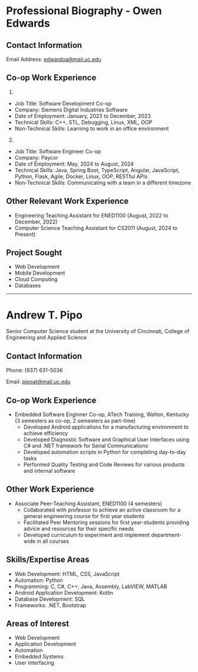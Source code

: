 # Professional Biography - Owen Edwards

## Contact Information
Email Address: edwardoa@mail.uc.edu

## Co-op Work Experience
1. 
- Job Title: Software Development Co-op
- Company: Siemens Digital Industries Software
- Date of Employment: January, 2023 to December, 2023
- Technical Skills: C++, STL, Debugging, Linux, XML, OOP
- Non-Technical Skills: Learning to work in an office environment

2. 
- Job Title: Software Engineer Co-op
- Company: Paycor
- Date of Employment: May, 2024 to August, 2024
- Technical Skills: Java, Spring Boot, TypeScript, Angular, JavaScript, Python, Flask, Agile, Docker, Linux, OOP, RESTful APIs
- Non-Technical Skills: Communicating with a team in a different timezone

## Other Relevant Work Experience
- Engineering Teaching Assistant for ENED1100 (August, 2022 to December, 2022)
- Computer Science Teaching Assistant for CS2011 (August, 2024 to Present)

## Project Sought
- Web Development
- Mobile Development
- Cloud Computing
- Databases

---

# Andrew T. Pipo
Senior Computer Science student at the University of Cincinnati, College of Engineering and Applied Science
## Contact Information
Phone: (937) 631-5036

Email: pipoat@mail.uc.edu

## Co-op Work Experience
- Embedded Software Enginner Co-op, ATech Training, Walton, Kentucky (3 semesters as co-op, 2 semesters as part-time)
    - Developed Android applications for a manufacturing environment to achieve efficiency
    - Developed Diagnostic Software and Graphical User Interfaces using C# and .NET framework for Serial Communications
    - Developed automation scripts in Python for completing day-to-day tasks
    - Performed Quality Testing and Code Reviews for various products and internal software

## Other Work Experience
- Associate Peer-Teaching Assistant, ENED1100 (4 semesters)
    - Collaborated with professor to achieve an active classroom for a general engineering course for first year students
    - Facilitated Peer Mentoring sessions for first year-students providing advice and resources for their specific needs
    - Developed curriculum to experiment and implement department-wide in all courses


## Skills/Expertise Areas
- Web Development: HTML, CSS, JavaScript
- Automation: Python
- Programming: C, C#, C++, Java, Assembly, LabVIEW, MATLAB
- Android Application Development: Kotlin
- Database Development: SQL
- Frameworks: .NET, Bootstrap


## Areas of Interest
- Web Development
- Application Development
- Automation
- Embedded Systems
- User Interfacing
